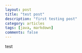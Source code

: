 ```yaml
---
layout: post
title: "test post"
description: "first testing post"
category: articles
tags: [java, markdown]
comments: false
---
```


test
